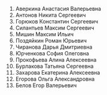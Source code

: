 1. Аверкина Анастасия Валерьевна
2. Антонов Никита Сергеевич
3. Горюков Константин Сергеевич
4. Силантьев Максим Сергеевич
5. Мишин Максим Ильич
6. Поздяйкин Роман Юрьевич
7. Чиранова Дарья Дмитриевна
8. Юрченкова София Олеговна
9. Прокофьева Алина Алексеевна
10. Бурлакова Татьяна Сергеевна
11. Захарова Екатерина Алексеевна
12. Егорова Ольга Александровна
13. Белов Егор Валерьевич
